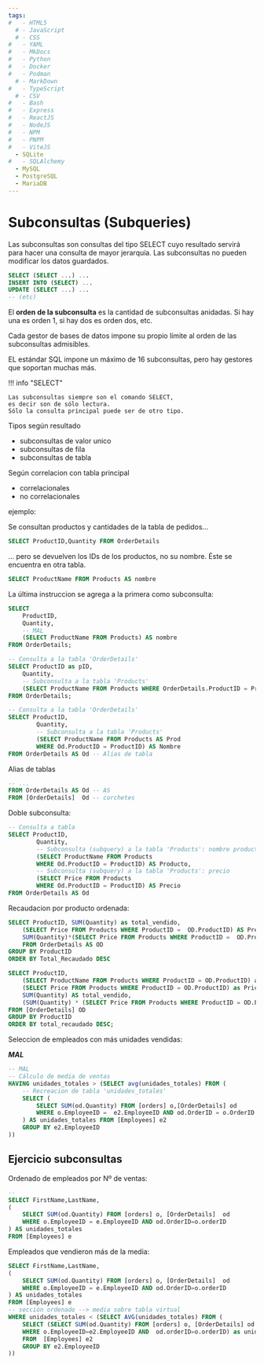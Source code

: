 ```yaml
---
tags:
#   - HTML5
  # - JavaScript
  # - CSS
#   - YAML
#   - MkDocs
#   - Python
#   - Docker
#   - Podman
  # - MarkDown
#   - TypeScript
  # - CSV
#   - Bash
#   - Express
#   - ReactJS
#   - NodeJS
#   - NPM
#   - PNPM
#   - ViteJS
  - SQLite
#   - SQLAlchemy
  - MySQL
  - PostgreSQL
  - MariaDB
---
```






# Subconsultas (Subqueries)

Las subconsultas son consultas del tipo SELECT cuyo resultado servirá para hacer una consulta de mayor jerarquía.
Las subconsultas no pueden modificar los datos guardados.

```sql
SELECT (SELECT ...) ...
INSERT INTO (SELECT) ...
UPDATE (SELECT ...) ...
-- (etc)
```

El **orden de la subconsulta** es la cantidad de subconsultas anidadas. Si hay una es orden 1, si hay dos es orden dos, etc. 

Cada gestor de bases de datos impone su propio límite al orden de las subconsultas admisibles.

EL estándar SQL impone un máximo de 16 subconsultas, pero hay gestores que soportan muchas más.


!!! info  "SELECT"

	Las subconsultas siempre son el comando SELECT, 
	es decir son de sólo lectura. 
	Sólo la consulta principal puede ser de otro tipo.


Tipos según resultado

- subconsultas de valor unico
- subconsultas de fila
- subconsultas de tabla

Según correlacion con tabla principal 


- correlacionales
- no correlacionales





ejemplo:

Se consultan  productos y cantidades de la tabla de pedidos...

```sql
SELECT ProductID,Quantity FROM OrderDetails
```

... pero se devuelven los IDs de los productos, no su nombre. 
Éste se encuentra en otra tabla.
```sql
SELECT ProductName FROM Products AS nombre
```
La última instruccion se agrega a la primera como subconsulta:

```sql
SELECT 
	ProductID,
	Quantity, 
	-- MAL
	(SELECT ProductName FROM Products) AS nombre
FROM OrderDetails;
```



```sql title="Subconsulta"
-- Consulta a la tabla 'OrderDetails'
SELECT ProductID as pID,
	Quantity, 
	-- Subconsulta a la tabla 'Products'
	(SELECT ProductName FROM Products WHERE OrderDetails.ProductID = ProductID) AS Nombre
FROM OrderDetails;
```






```sql title="Subconsulta - Alias de tabla"
-- Consulta a la tabla 'OrderDetails'
SELECT ProductID,
		Quantity, 
		-- Subconsulta a la tabla 'Products'
		(SELECT ProductName FROM Products AS Prod
		WHERE Od.ProductID = ProductID) AS Nombre 
FROM OrderDetails AS Od	-- Alias de tabla
```

Alias de tablas
```sql title="Sintaxis de Alias"
-- ...
FROM OrderDetails AS Od -- AS
FROM [OrderDetails]  Od -- corchetes
```

Doble subconsulta:
```sql title="Doble Subconsulta"
-- Consulta a tabla
SELECT ProductID,
		Quantity, 
		-- Subconsulta (subquery) a la tabla 'Products': nombre producto
		(SELECT ProductName FROM Products 
		WHERE Od.ProductID = ProductID) AS Producto,
		-- Subconsulta (subquery) a la tabla 'Products': precio
		(SELECT Price FROM Products
		WHERE Od.ProductID = ProductID) AS Precio 
FROM OrderDetails AS Od
```

Recaudacion por producto ordenada: 

```sql
SELECT ProductID, SUM(Quantity) as total_vendido,
	(SELECT Price FROM Products WHERE ProductID =  OD.ProductID) AS Precio,
	SUM(Quantity)*(SELECT Price FROM Products WHERE ProductID =  OD.ProductID) as Total_Recaudado
	FROM OrderDetails AS OD
GROUP BY ProductID
ORDER BY Total_Recaudado DESC
```


```sql
SELECT ProductID, 
	(SELECT ProductName FROM Products WHERE ProductID = OD.ProductID) as Nombre,
	(SELECT Price FROM Products WHERE ProductID = OD.ProductID) as Price,
	SUM(Quantity) AS total_vendido,
	(SUM(Quantity) * (SELECT Price FROM Products WHERE ProductID = OD.ProductID)) as total_recaudado
FROM [OrderDetails] OD
GROUP BY ProductID	
ORDER BY total_recaudado DESC;
```






Seleccion de empleados con más unidades vendidas:

***MAL***
```sql
-- MAL
-- Cálculo de media de ventas 
HAVING unidades_totales > (SELECT avg(unidades_totales) FROM (
	-- Recreacion de tabla 'unidades_totales'
	SELECT (
		SELECT SUM(od.Quantity) FROM [orders] o,[OrderDetails] od
		WHERE o.EmployeeID =  e2.EmployeeID AND od.OrderID = o.OrderID
	) AS unidades_totales FROM [Employees] e2
	GROUP BY e2.EmployeeID
))
```




## Ejercicio subconsultas

Ordenado de empleados por Nº de ventas:
```sql
-- 
SELECT FirstName,LastName,
(
	SELECT SUM(od.Quantity) FROM [orders] o, [OrderDetails]  od
	WHERE o.EmployeeID = e.EmployeeID AND od.OrderID=o.orderID
) AS unidades_totales
FROM [Employees] e
```


Empleados que vendieron más de la media:

```sql
SELECT FirstName,LastName,
(
	SELECT SUM(od.Quantity) FROM [orders] o, [OrderDetails]  od
	WHERE o.EmployeeID = e.EmployeeID AND od.OrderID=o.orderID
) AS unidades_totales
FROM [Employees] e
-- sección ordenado --> media sobre tabla virtual
WHERE unidades_totales < (SELECT AVG(unidades_totales) FROM (
	SELECT (SELECT SUM(od.Quantity) FROM [orders] o, [OrderDetails] od
	WHERE o.EmployeeID=e2.EmployeeID AND  od.orderID=o.orderID) as unidades_totales
	FROM  [Employees] e2
	GROUP BY e2.EmployeeID
))
```









